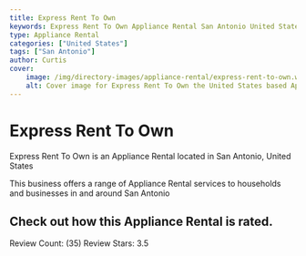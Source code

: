 ```yaml
---
title: Express Rent To Own
keywords: Express Rent To Own Appliance Rental San Antonio United States 
type: Appliance Rental 
categories: ["United States"]
tags: ["San Antonio"]
author: Curtis
cover:
    image: /img/directory-images/appliance-rental/express-rent-to-own.webp
    alt: Cover image for Express Rent To Own the United States based Appliance Rental servicing San Antonio 
---
```


# Express Rent To Own
Express Rent To Own is an Appliance Rental located in San Antonio, United States

This business offers a range of Appliance Rental services to households and businesses in and around San Antonio

## Check out how this Appliance Rental is rated.
Review Count: (35)
Review Stars: 3.5
